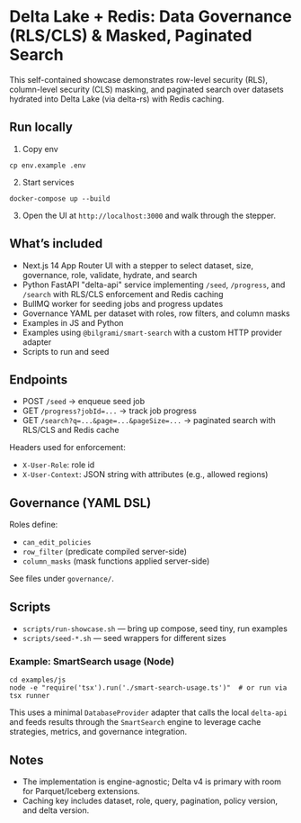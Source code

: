 # Delta Lake + Redis: Data Governance (RLS/CLS) & Masked, Paginated Search

This self-contained showcase demonstrates row-level security (RLS), column-level security (CLS) masking, and paginated search over datasets hydrated into Delta Lake (via delta-rs) with Redis caching.

## Run locally

1. Copy env

```
cp env.example .env
```

2. Start services

```
docker-compose up --build
```

3. Open the UI at `http://localhost:3000` and walk through the stepper.

## What’s included

- Next.js 14 App Router UI with a stepper to select dataset, size, governance, role, validate, hydrate, and search
- Python FastAPI "delta-api" service implementing `/seed`, `/progress`, and `/search` with RLS/CLS enforcement and Redis caching
- BullMQ worker for seeding jobs and progress updates
- Governance YAML per dataset with roles, row filters, and column masks
- Examples in JS and Python
- Examples using `@bilgrami/smart-search` with a custom HTTP provider adapter
- Scripts to run and seed

## Endpoints

- POST `/seed` → enqueue seed job
- GET `/progress?jobId=...` → track job progress
- GET `/search?q=...&page=...&pageSize=...` → paginated search with RLS/CLS and Redis cache

Headers used for enforcement:

- `X-User-Role`: role id
- `X-User-Context`: JSON string with attributes (e.g., allowed regions)

## Governance (YAML DSL)

Roles define:

- `can_edit_policies`
- `row_filter` (predicate compiled server-side)
- `column_masks` (mask functions applied server-side)

See files under `governance/`.

## Scripts

- `scripts/run-showcase.sh` — bring up compose, seed tiny, run examples
- `scripts/seed-*.sh` — seed wrappers for different sizes

### Example: SmartSearch usage (Node)

```
cd examples/js
node -e "require('tsx').run('./smart-search-usage.ts')"  # or run via tsx runner
```

This uses a minimal `DatabaseProvider` adapter that calls the local `delta-api` and feeds results through the `SmartSearch` engine to leverage cache strategies, metrics, and governance integration.

## Notes

- The implementation is engine-agnostic; Delta v4 is primary with room for Parquet/Iceberg extensions.
- Caching key includes dataset, role, query, pagination, policy version, and delta version.


